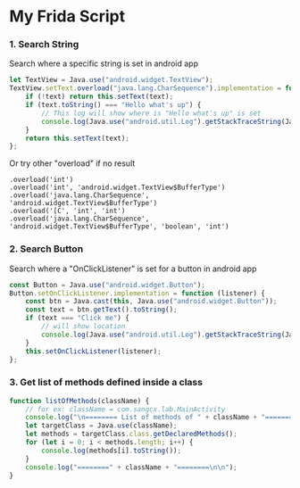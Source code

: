 # My Frida Script

### 1. Search String

Search where a specific string is set in android app

```javascript
let TextView = Java.use("android.widget.TextView");
TextView.setText.overload("java.lang.CharSequence").implementation = function (text) {
    if (!text) return this.setText(text);
    if (text.toString() === "Hello what's up") {
        // This log will show where is "Hello what's up" is set
        console.log(Java.use("android.util.Log").getStackTraceString(Java.use("java.lang.Exception").$new()));
    }
    return this.setText(text);
};
```

Or try other "overload" if no result

```
.overload('int')
.overload('int', 'android.widget.TextView$BufferType')
.overload('java.lang.CharSequence', 'android.widget.TextView$BufferType')
.overload('[C', 'int', 'int')
.overload('java.lang.CharSequence', 'android.widget.TextView$BufferType', 'boolean', 'int')
```

### 2. Search Button

Search where a "OnClickListener" is set for a button in android app

```javascript
const Button = Java.use("android.widget.Button");
Button.setOnClickListener.implementation = function (listener) {
    const btn = Java.cast(this, Java.use("android.widget.Button"));
    const text = btn.getText().toString();
    if (text === "Click me") {
        // will show location
        console.log(Java.use("android.util.Log").getStackTraceString(Java.use("java.lang.Exception").$new()));
    }
    this.setOnClickListener(listener);
};
```

### 3. Get list of methods defined inside a class

```javascript
function listOfMethods(className) {
    // for ex: className = com.sangcx.lab.MainActivity
    console.log("\n======== List of methods of " + className + "========");
    let targetClass = Java.use(className);
    let methods = targetClass.class.getDeclaredMethods();
    for (let i = 0; i < methods.length; i++) {
        console.log(methods[i].toString());
    }
    console.log("========" + className + "========\n\n");
}
```
